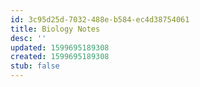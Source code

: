 ```yaml
---
id: 3c95d25d-7032-488e-b584-ec4d38754061
title: Biology Notes
desc: ''
updated: 1599695189308
created: 1599695189308
stub: false
---
```


